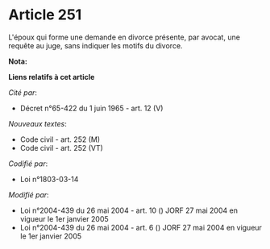 # Article 251

L'époux qui forme une demande en divorce présente, par avocat, une requête au juge, sans indiquer les motifs du divorce.

**Nota:**



**Liens relatifs à cet article**

_Cité par_:

  - Décret n°65-422 du 1 juin 1965 - art. 12 (V)

_Nouveaux textes_:

  - Code civil - art. 252 (M)
  - Code civil - art. 252 (VT)

_Codifié par_:

  - Loi n°1803-03-14

_Modifié par_:

  - Loi n°2004-439 du 26 mai 2004 - art. 10 () JORF 27 mai 2004 en vigueur le 1er janvier 2005
  - Loi n°2004-439 du 26 mai 2004 - art. 6 () JORF 27 mai 2004 en vigueur le 1er janvier 2005
